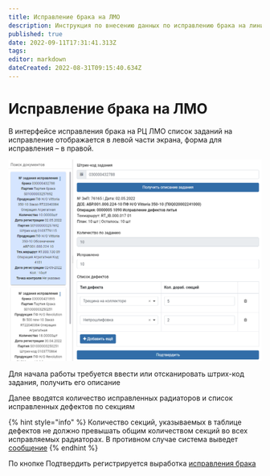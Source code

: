```yaml
---
title: Исправление брака на ЛМО
description: Инструкция по внесению данных по исправлению брака на линиях механической обработки АБР
published: true
date: 2022-09-11T17:31:41.313Z
tags: 
editor: markdown
dateCreated: 2022-08-31T09:15:40.634Z
---
```


# Исправление брака на ЛМО

В интерфейсе исправления брака на РЦ ЛМО список заданий на исправление отображается в левой части экрана, форма для исправления – в правой.

![](<../../../../../assets/0 (72)1.png>)

Для начала работы требуется ввести или отсканировать штрих-код задания, получить его описание

Далее вводятся количество исправленных радиаторов и список исправленных дефектов по секциям

{% hint style="info" %}
Количество секций, указываемых в таблице дефектов не должно превышать общим количеством секций во всех исправляемых радиаторах. В противном случае система выведет [сообщение](../../informacionnye-soobsheniya.md#kolichestvo-sekcii-v-tablice-bolshe-chem-v-ispravlyaemykh-radiatorakh)
{% endhint %}

По кнопке Подтвердить регистрируется выработка [исправления брака](../../../../../upravlenie-kachestvom/dokumenty-po-uchetu-kachestva/uchet-braka/ispravlenie-braka.md)
